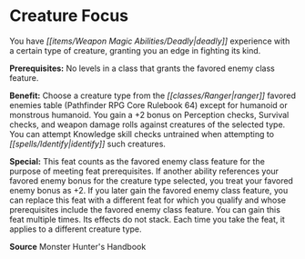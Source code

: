 ﻿---
cssclass: [feats]

---
# Creature Focus

You have _[[items/Weapon Magic Abilities/Deadly|deadly]]_ experience with a certain type of creature, granting you an edge in fighting its kind.

**Prerequisites:** No levels in a class that grants the favored enemy class feature.

**Benefit:** Choose a creature type from the _[[classes/Ranger|ranger]]_ favored enemies table (Pathfinder RPG Core Rulebook 64) except for humanoid or monstrous humanoid. You gain a +2 bonus on Perception checks, Survival checks, and weapon damage rolls against creatures of the selected type. You can attempt Knowledge skill checks untrained when attempting to _[[spells/Identify|identify]]_ such creatures.

**Special:** This feat counts as the favored enemy class feature for the purpose of meeting feat prerequisites. If another ability references your favored enemy bonus for the creature type selected, you treat your favored enemy bonus as +2. If you later gain the favored enemy class feature, you can replace this feat with a different feat for which you qualify and whose prerequisites include the favored enemy class feature. You can gain this feat multiple times. Its effects do not stack. Each time you take the feat, it applies to a different creature type.

**Source** Monster Hunter's Handbook